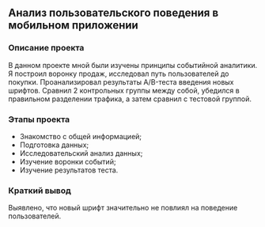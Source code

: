 ## Анализ пользовательского поведения в мобильном приложении
### Описание проекта
В данном проекте мной были изучены принципы событийной аналитики. Я построил
воронку продаж, исследовал путь пользователей до покупки. Проанализировал
результаты A/B-теста введения новых шрифтов. Сравнил 2 контрольных группы между
собой, убедился в правильном разделении трафика, а затем сравнил с тестовой группой.
### Этапы проекта
- Знакомство с общей информацией;
- Подготовка данных;
- Исследовательский анализ данных;
- Изучение воронки событий;
- Изучение результатов теста.
### Краткий вывод
Выявлено, что новый шрифт значительно не повлиял на поведение пользователей.
